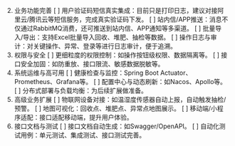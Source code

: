 2. 业务功能完善
   [ ] 用户验证码短信真实集成：目前只是打印日志，建议对接阿里云/腾讯云等短信服务，完成真实验证码下发。
   [ ] 站内信/APP推送：消息不仅通过RabbitMQ消费，还可推送到站内信、APP通知等多渠道。
   [ ] 批量导入/导出：支持Excel批量导入回收、堆肥、抽检等数据。
   [ ] 操作日志与审计：对关键操作、异常、登录等进行日志审计，便于追溯。
3. 权限与安全
   [ ] 更细粒度的权限控制：如操作按钮级权限、数据隔离等。
   [ ] 接口安全加固：如防重放、接口限流、敏感数据脱敏等。
4. 系统运维与高可用
   [ ] 健康检查与监控：Spring Boot Actuator、Prometheus、Grafana等。
   [ ] 配置中心与动态刷新：如Nacos、Apollo等。
   [ ] 分布式部署与负载均衡：为后续扩展做准备。
5. 高级业务扩展
   [ ] 物联网设备对接：如温湿度传感器自动上报，自动触发抽检/预警。
   [ ] 地图可视化：回收点、堆肥点、异常点地图展示。
   [ ] 移动端/小程序适配：接口适配移动端，提升用户体验。
6. 接口文档与测试
   [ ] 接口文档自动生成：如Swagger/OpenAPI。
   [ ] 自动化测试用例：单元测试、集成测试、接口测试完善。
